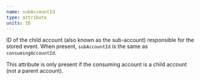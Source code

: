 ```yaml
---
name: subAccountId
type: attribute
units: ID
---
```


ID of the child account (also known as the sub-account) responsible for the stored event. When present, `subAccountId` is the same as `consumingAccountId`.

This attribute is only present if the consuming account is a child account (not a parent account).